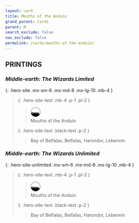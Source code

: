 ```yaml
---
layout: card
title: Mouths of the Anduin
grand_parent: Cards
parent: M
search_exclude: false
nav_exclude: false
permalink: /cards/mouths-of-the-anduin/
---
```


## PRINTINGS


### _Middle-earth: The Wizards Limited_

{: .hero-site .mx-sm-6 .mx-md-8 .mx-lg-10 .mb-4 }
> {: .hero-site-text .mb-4 .p-1 .pl-2 }
> > <div class="card-mp"><img src="/assets/images/coastalsea.svg"></div>
> > <div class="character-card-name">Mouths of the Anduin</div>
>
> {: .hero-site-text .black-text .p-2 }
> > Bay of Belfalas, Belfalas, Harondor, Lebennin 
> 

### _Middle-earth: The Wizards Unlimited_

{: .hero-site-unlimited .mx-sm-6 .mx-md-8 .mx-lg-10 .mb-4 }
> {: .hero-site-text .mb-4 .p-1 .pl-2 }
> > <div class="card-mp"><img src="/assets/images/coastalsea.svg"></div>
> > <div class="character-card-name">Mouths of the Anduin</div>
>
> {: .hero-site-text .black-text .p-2 }
> > Bay of Belfalas, Belfalas, Harondor, Lebennin 
> 
